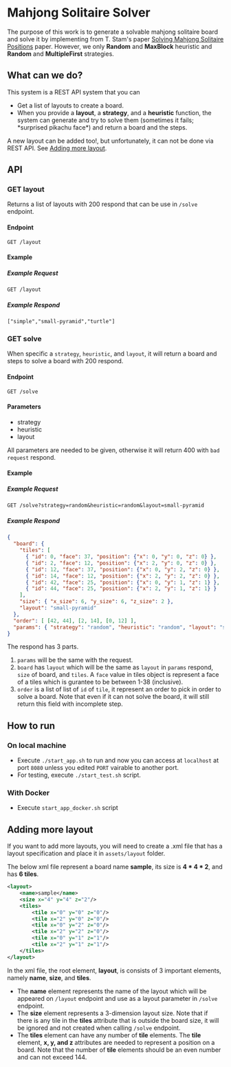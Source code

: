 # Mahjong Solitaire Solver

The purpose of this work is to generate a solvable mahjong solitaire board and solve it by implementing from T. Stam's paper [Solving Mahjong Solitaire Positions](http://iivq.net/scriptie/scriptie-bsc.pdf) paper. However, we only **Random** and **MaxBlock** heuristic and **Random** and **MultipleFirst** strategies.

## What can we do?

This system is a REST API system that you can

- Get a list of layouts to create a board.
- When you provide a **layout**, a **strategy**, and a **heuristic** function, the system can generate and try to solve them (sometimes it fails; \*surprised pikachu face\*) and return a board and the steps.

A new layout can be added too!, but unfortunately, it can not be done via REST API. See [Adding more layout](#adding-more-layout).

## API

### GET layout

Returns a list of layouts with 200 respond that can be use in `/solve` endpoint.

#### Endpoint

`GET /layout`

#### Example

##### Example Request

`GET /layout`

##### Example Respond

`["simple","small-pyramid","turtle"]`

### GET solve

When specific a `strategy`, `heuristic`, and `layout`, it will return a board and steps to solve a board with 200 respond.

#### Endpoint

`GET /solve`

#### Parameters

- strategy
- heuristic
- layout

All parameters are needed to be given, otherwise it will return 400 with `bad request` respond.

#### Example

##### Example Request

`GET /solve?strategy=random&heuristic=random&layout=small-pyramid`

##### Example Respond

``` JSON
{
  "board": {
    "tiles": [
      { "id": 0, "face": 37, "position": {"x": 0, "y": 0, "z": 0} },
      { "id": 2, "face": 12, "position": {"x": 2, "y": 0, "z": 0} },
      { "id": 12, "face": 37, "position": {"x": 0, "y": 2, "z": 0} },
      { "id": 14, "face": 12, "position": {"x": 2, "y": 2, "z": 0} },
      { "id": 42, "face": 25, "position": {"x": 0, "y": 1, "z": 1} },
      { "id": 44, "face": 25, "position": {"x": 2, "y": 1, "z": 1} }
    ],
    "size": { "x_size": 6, "y_size": 6, "z_size": 2 },
    "layout": "small-pyramid"
  },
  "order": [ [42, 44], [2, 14], [0, 12] ],
  "params": { "strategy": "random", "heuristic": "random", "layout": "small-pyramid" }
}
```

The respond has 3 parts. 

1. `params` will be the same with the request.
2. `board` has `layout` which will be the same as `layout` in `params` respond, `size` of board, and `tiles`. A `face` value in tiles object is represent a face of a tiles which is gurantee to be between 1-38 (inclusive).
3. `order` is a list of list of `id` of `tile`, it represent an order to pick in order to solve a board. Note that even if it can not solve the board, it will still return this field with incomplete step.


## How to run

### On local machine

- Execute `./start_app.sh` to run and now you can access at `localhost` at port `8080` unless you edited `PORT` vairable to another port.
- For testing, execute `./start_test.sh` script.

### With Docker

- Execute `start_app_docker.sh` script

## Adding more layout

If you want to add more layouts, you will need to create a .xml file that has a layout specification and place it in `assets/layout` folder.

The below xml file represent a board name **sample**, its size is  **4 \* 4 \* 2**, and has **6 tiles**.

``` xml
<layout>
    <name>sample</name>
    <size x="4" y="4" z="2"/>
    <tiles>
        <tile x="0" y="0" z="0"/>
        <tile x="2" y="0" z="0"/>
        <tile x="0" y="2" z="0"/>
        <tile x="2" y="2" z="0"/>
        <tile x="0" y="1" z="1"/>
        <tile x="2" y="1" z="1"/>
    </tiles>
</layout>
```

In the xml file, the root element, **layout**, is consists of 3 important elements, namely **name**, **size**, and **tiles**.

- The **name** element represents the name of the layout which will be appeared on `/layout` endpoint and use as a layout parameter in `/solve` endpoint.
- The **size** element represents a 3-dimension layout size. Note that if there is any tile in the **tiles** attribute that is outside the board size, it will be ignored and not created when calling `/solve` endpoint.
- The **tiles** element can have any number of **tile** elements. The **tile** element, **x, y, and z** attributes are needed to represent a position on a board. Note that the number of **tile** elements should be an even number and can not exceed 144.
